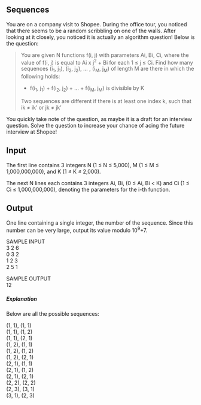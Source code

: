 ## Sequences

You are on a company visit to Shopee. During the office tour, you noticed that there seems to be a random scribbling on one of the walls. After looking at it closely, you noticed it is actually an algorithm question! Below is the question:

> You are given N functions f(i, j) with parameters Ai, Bi, Ci, where the value of f(i, j) is equal to Ai x j<sup>2</sup> + Bi for each 1 ≤ j ≤ Ci. Find how many sequences (i<sub>1</sub>, j<sub>1</sub>), (i<sub>2</sub>, j<sub>2</sub>), … , (i<sub>M</sub>, j<sub>M</sub>) of length M are there in which the following holds:<br>
> - f(i<sub>1</sub>, j<sub>1</sub>) + f(i<sub>2</sub>, j<sub>2</sub>) + … + f(i<sub>M</sub>, j<sub>M</sub>) is divisible by K
> 
> Two sequences are different if there is at least one index k, such that ik ≠ ik’ or jk ≠ jk’

You quickly take note of the question, as maybe it is a draft for an interview question. Solve the question to increase your chance of acing the future interview at Shopee!

## Input

The first line contains 3 integers N (1 ≤ N ≤ 5,000), M (1 ≤ M ≤ 1,000,000,000), and K (1 ≤ K ≤ 2,000).

The next N lines each contains 3 integers Ai, Bi, (0 ≤ Ai, Bi < K) and Ci (1 ≤ Ci ≤ 1,000,000,000), denoting the parameters for the i-th function.

## Output

One line containing a single integer, the number of the sequence. Since this number can be very large, output its value modulo 10<sup>9</sup>+7.

SAMPLE INPUT<br>
3 2 6<br>
0 3 2<br>
1 2 3<br>
2 5 1

SAMPLE OUTPUT<br>
12

##### Explanation
Below are all the possible sequences:

(1, 1), (1, 1)<br>
(1, 1), (1, 2)<br>
(1, 1), (2, 1)<br>
(1, 2), (1, 1)<br>
(1, 2), (1, 2)<br>
(1, 2), (2, 1)<br>
(2, 1), (1, 1)<br>
(2, 1), (1, 2)<br>
(2, 1), (2, 1)<br>
(2, 2), (2, 2)<br>
(2, 3), (3, 1)<br>
(3, 1), (2, 3)
